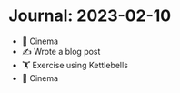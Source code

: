 # Journal: 2023-02-10

* 🍿 Cinema
* ✍️ Wrote a blog post
* 🏋️ Exercise using Kettlebells
* 🍿 Cinema


